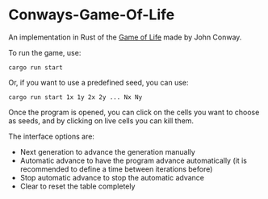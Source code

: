 # Conways-Game-Of-Life

An implementation in Rust of the [Game of Life](https://en.wikipedia.org/wiki/Conway%27s_Game_of_Life) made by John Conway.

To run the game, use:

`cargo run start`

Or, if you want to use a predefined seed, you can use:

`cargo run start 1x 1y 2x 2y ... Nx Ny`

Once the program is opened, you can click on the cells you want to choose as seeds, and by clicking on live cells you can kill them.

The interface options are:
- Next generation to advance the generation manually
- Automatic advance to have the program advance automatically (it is recommended to define a time between iterations before)
- Stop automatic advance to stop the automatic advance
- Clear to reset the table completely
